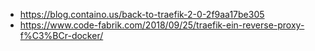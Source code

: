 * https://blog.containo.us/back-to-traefik-2-0-2f9aa17be305
* https://www.code-fabrik.com/2018/09/25/traefik-ein-reverse-proxy-f%C3%BCr-docker/
